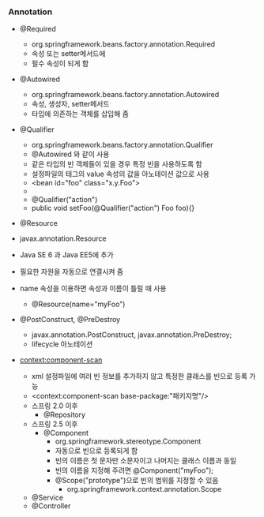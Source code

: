 ### Annotation  
  - @Required  
    - org.springframework.beans.factory.annotation.Required  
    - 속성 또는 setter메서드에  
    - 필수 속성이 되게 함  
  
  - @Autowired  
    - org.springframework.beans.factory.annotation.Autowired  
    - 속성, 생성자, setter메서드  
    - 타입에 의존하는 객체를 삽입해 줌  
    
  - @Qualifier  
    - org.springframework.beans.factory.annotation.Qualifier  
    - @Autowired 와 같이 사용  
    - 같은 타입의 빈 객체들이 있을 경우 특정 빈을 사용하도록 함  
    - 설정파일의 <qualifier>태그의 value 속성의 값을 아노테이션 값으로 사용  
    - &#60;bean id="foo" class="x.y.Foo"&#62;  
    - <qualifier value="action"/>  
    - @Qualifier("action")  
    - public void setFoo(@Qualifier("action") Foo foo){}  
  
  - @Resource  
   - javax.annotation.Resource  
   - Java SE 6 과 Java EE5에 추가  
   - 필요한 자원을 자동으로 연결시켜 줌  
   - name 속성을 이용하면 속성과 이름이 틀릴 때 사용  
      - @Resource(name="myFoo")  
    
  - @PostConstruct, @PreDestroy  
    - javax.annotation.PostConstruct, javax.annotation.PreDestroy;  
    - lifecycle 아노테이션  
  
  - <context:component-scan>   
    - xml 설정파일에 여러 빈 정보를 추가하지 않고 특정한 클래스를 빈으로 등록 가능  
    - <context:component-scan base-package:"패키지명"/>  
    - 스프링 2.0 이후  
      - @Repository  
    - 스프링 2.5 이후  
      - @Component  
        - org.springframework.stereotype.Component  
        - 자동으로 빈으로 등록되게 함  
        - 빈의 이름은 첫 문자만 소문자이고 나머지는 클래스 이름과 동일  
        - 빈의 이름을 지정해 주려면 @Component("myFoo");  
        - @Scope("prototype")으로 빈의 범위를 지정할 수 있음  
          - org.springframework.context.annotation.Scope  
    - @Service  
    - @Controller  
